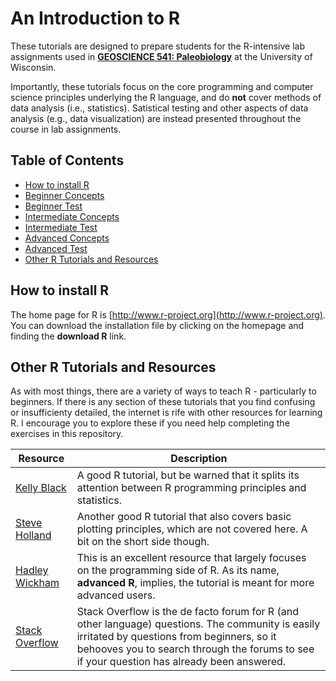 # An Introduction to R

These tutorials are designed to prepare students for the R-intensive lab assignments used in [**GEOSCIENCE 541: Paleobiology**]() at the University of Wisconsin.

Importantly, these tutorials focus on the core programming and computer science principles underlying the R language, and do **not** cover methods of data analysis (i.e., statistics). Satistical testing and other aspects of data analysis (e.g., data visualization) are instead presented throughout the course in lab assignments.  

## Table of Contents

+ [How to install R](#how-to-install-r)
+ [Beginner Concepts](https://github.com/aazaff/startLearn.R/blob/master/beginnerConcepts.md)
+ [Beginner Test](https://github.com/aazaff/startLearn.R/blob/master/beginnerTest.md)
+ [Intermediate Concepts](https://github.com/aazaff/startLearn.R/blob/master/intermediateConcepts.md)
+ [Intermediate Test](https://github.com/aazaff/startLearn.R/blob/master/intermediateTest.md)
+ [Advanced Concepts](https://github.com/aazaff/startLearn.R/blob/master/advancedConcepts.md)
+ [Advanced Test](https://github.com/aazaff/startLearn.R/blob/master/advancedTest.md)
+ [Other R Tutorials and Resources](#other-r-tutorials)

## How to install R

The home page for R is [http://www.r-project.org](http://www.r-project.org). You can download the installation file by clicking on the homepage and finding the **download R** link. 

## Other R Tutorials and Resources

As with most things, there are a variety of ways to teach R - particularly to beginners. If there is any section of these tutorials  that you find confusing or insufficienty detailed, the internet is rife with other resources for learning R. I encourage you to explore these if you need help completing the exercises in this repository.

Resource | Description
--------- | ----------
[Kelly Black](http://www.cyclismo.org/tutorial/R/) | A good R tutorial, but be warned that it splits its attention between R programming principles and statistics.
[Steve Holland](http://strata.uga.edu/software/pdf/Rtutorial.pdf) | Another good R tutorial that also covers basic plotting principles, which are not covered here. A bit on the short side though.
[Hadley Wickham](http://adv-r.had.co.nz/) | This is an excellent resource that largely focuses on the programming side of R. As its name, **advanced R**, implies, the tutorial is meant for more advanced users.
[Stack Overflow](http://stackoverflow.com/) | Stack Overflow is the de facto forum for R (and other language) questions. The community is easily irritated by questions from beginners, so it behooves you to search through the forums to see if your question has already been answered.
